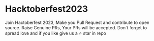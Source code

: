 # Hacktoberfest2023
Join Hactoberfest 2023, Make you Pull Request and contribute to open source. Raise Genuine PRs, Your PRs will be accepted. Don't forget to spread love and if you like give us a ⭐️ star in repo
